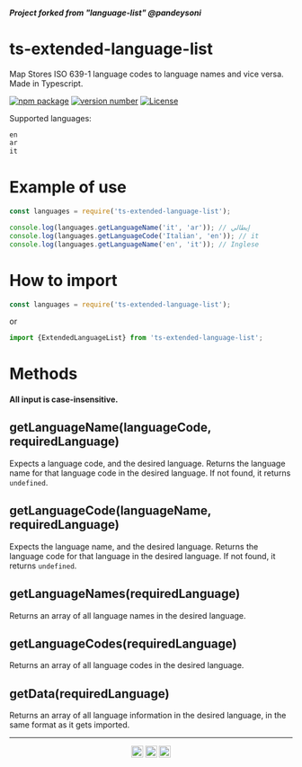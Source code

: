 #### _Project forked from "language-list" @pandeysoni_

ts-extended-language-list
============

Map Stores ISO 639-1 language codes to language names and vice versa. Made in Typescript.

[![npm package](https://img.shields.io/badge/npm%20i-ts--extended--language--list-brightgreen)](https://www.npmjs.com/package/ts-extended-language-list)
[![version number](https://img.shields.io/badge/version-0.0.3-green)](https://github.com/sdonafets/language-list/blob/master/CHANGELOG.md)
[![License](https://img.shields.io/badge/license-BSD-blue)](https://github.com/sdonafets/language-list/blob/master/LICENSE)

Supported languages:
``` js
en
ar
it
```

# Example of use

``` js
const languages = require('ts-extended-language-list');

console.log(languages.getLanguageName('it', 'ar')); // إيطالي
console.log(languages.getLanguageCode('Italian', 'en')); // it
console.log(languages.getLanguageName('en', 'it')); // Inglese
```

# How to import

``` js
const languages = require('ts-extended-language-list');
```

or

``` js
import {ExtendedLanguageList} from 'ts-extended-language-list';
```

# Methods
#### All input is case-insensitive.


## getLanguageName(languageCode, requiredLanguage)

Expects a language code, and the desired language.
Returns the language name for that language code in the desired language.
If not found, it returns `undefined`.

## getLanguageCode(languageName, requiredLanguage)

Expects the language name, and the desired language.
Returns the language code for that language in the desired language.
If not found, it returns `undefined`.

## getLanguageNames(requiredLanguage)

Returns an array of all language names in the desired language.

## getLanguageCodes(requiredLanguage)

Returns an array of all language codes in the desired language.

## getData(requiredLanguage)

Returns an array of all language information in the desired language, in the same format as it gets imported.

---
<p align="center">
<a href="https://github.com/" title="Github"><img src="https://github.com/tomchen/stack-icons/raw/master/logos/github-icon.svg" alt="Github" width="21px" height="21px"></a> <a href="https://www.npmjs.com/" title="npm"><img src="https://github.com/tomchen/stack-icons/raw/master/logos/npm.svg" alt="npm" width="21px" height="21px"></a> <a href="https://www.typescriptlang.org/" title="Typescript"><img src="https://github.com/tomchen/stack-icons/raw/master/logos/typescript-icon.svg" alt="Typescript" width="21px" height="21px"></a> 
</p>
